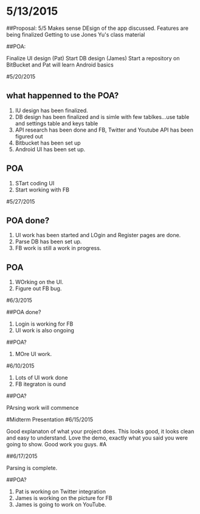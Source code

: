 # 5/13/2015

##Proposal:
5/5
Makes sense
DEsign of the app discussed.
Features are being finalized
Getting to use Jones Yu's class material

##POA:

Finalize UI design (Pat)
Start DB design (James)
Start a repository on BitBucket and Pat will learn Android basics

#5/20/2015

## what happenned to the POA?

1. IU design has been finalized.
2. DB design has been finalized and is simle with few tablkes...use table and settings table and keys table
3. API research has been done and FB, Twitter and Youtube API has been figured out
4. Bitbucket has been set up
5. Android UI has been set up.

## POA

1. STart coding UI
2. Start working with FB

#5/27/2015

## POA done?
1. UI work has been started and LOgin and Register pages are done. 
2. Parse DB has been set up.
3. FB work is still a work in progress.

## POA
1. WOrking on the UI. 
2. Figure out FB bug.

#6/3/2015

##POA done?

1. Login is working for FB
2. UI work is also ongoing

##POA?

1. MOre UI work.

#6/10/2015
1. Lots of UI work done
2. FB itegraton is ound

##POA?

PArsing work will commence

#Midterm Presentation
#6/15/2015

Good explanaton of what your project does.
This looks good, it looks clean and easy to understand.
Love the demo, exactly what you said you were going to show. 
Good work you guys.
#A

##6/17/2015

Parsing is complete.

##POA?

1. Pat is working on Twitter integration
2. James is working on the picture for FB
3. James is going to work on YouTube.






